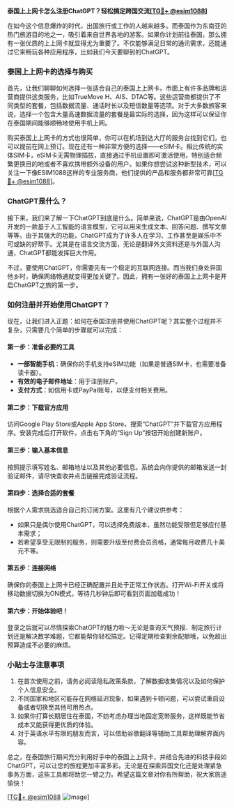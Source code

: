 **泰国上上网卡怎么注册ChatGPT？轻松搞定跨国交流[[TG💪+ @esim1088](https://t.me/s/esim1088)]**

在如今这个信息爆炸的时代，出国旅行或工作的人越来越多。而泰国作为东南亚的热门旅游目的地之一，吸引着来自世界各地的游客。如果你计划前往泰国，那么拥有一张优质的上上网卡就显得尤为重要了。不仅能够满足日常的通讯需求，还能通过它来畅玩各种应用程序，比如我们今天要聊到的ChatGPT。

### 泰国上上网卡的选择与购买

首先，让我们聊聊如何选择一张适合自己的泰国上上网卡。市面上有许多品牌和运营商提供这类服务，比如TrueMove H、AIS、DTAC等。这些运营商都提供了不同类型的套餐，包括数据流量、通话时长以及短信数量等选项。对于大多数旅客来说，选择一个包含大量高速数据流量的套餐是最实际的选择，因为这样可以保证你在泰国期间能够顺畅地使用手机上网。

购买泰国上上网卡的方式也很简单，你可以在机场到达大厅的服务台找到它们，也可以提前在网上预订。现在还有一种非常方便的选择——eSIM卡。相比传统的实体SIM卡，eSIM卡无需物理插拔，直接通过手机设置即可激活使用，特别适合频繁更换目的地或者不喜欢携带额外设备的用户。如果你想尝试这种新型技术，可以关注一下像ESIM1088这样的专业服务商，他们提供的产品和服务都非常可靠[[TG💪+ @esim1088](https://t.me/s/esim1088)]。

### ChatGPT是什么？

接下来，我们来了解一下ChatGPT到底是什么。简单来说，ChatGPT是由OpenAI开发的一款基于人工智能的语言模型，它可以用来生成文本、回答问题、撰写文章等等。由于其强大的功能，ChatGPT成为了许多人在学习、工作甚至是娱乐中不可或缺的好帮手。尤其是在语言交流方面，无论是翻译外文资料还是与外国人沟通，ChatGPT都能发挥巨大作用。

不过，要使用ChatGPT，你需要先有一个稳定的互联网连接。而当我们身处异国他乡时，确保网络畅通就变得更加关键了。因此，拥有一张好的泰国上上网卡是开启ChatGPT之旅的第一步。

### 如何注册并开始使用ChatGPT？

现在，让我们进入正题：如何在泰国注册并使用ChatGPT呢？其实整个过程并不复杂，只需要几个简单的步骤就可以完成：

#### 第一步：准备必要的工具
- **一部智能手机**：确保你的手机支持eSIM功能（如果是普通SIM卡，也需要准备读卡器）。
- **有效的电子邮件地址**：用于注册账户。
- **支付方式**：如信用卡或PayPal账号，以便支付相关费用。

#### 第二步：下载官方应用
访问Google Play Store或Apple App Store，搜索“ChatGPT”并下载官方应用程序。安装完成后打开软件，点击右下角的“Sign Up”按钮开始创建新账户。

#### 第三步：输入基本信息
按照提示填写姓名、邮箱地址以及其他必要信息。系统会向你提供的邮箱发送一封验证邮件，请尽快查收并点击链接完成验证流程。

#### 第四步：选择合适的套餐
根据个人需求挑选适合自己的订阅方案。这里有几个建议供参考：
- 如果只是偶尔使用ChatGPT，可以选择免费版本，虽然功能受限但足够应付基本需求；
- 若希望享受无限制的服务，则需要升级至付费会员资格，通常每月收费几十美元不等。

#### 第五步：连接网络
确保你的泰国上上网卡已经正确配置并且处于正常工作状态。打开Wi-Fi开关或将移动数据切换为ON模式，等待几秒钟后即可看到页面加载成功！

#### 第六步：开始体验吧！
登录之后就可以尽情探索ChatGPT的魅力啦～无论是查询天气预报、制定旅行计划还是解决数学难题，它都能帮你轻松搞定。记得定期检查剩余配额哦，以免超出预算造成不必要的麻烦。

### 小贴士与注意事项

1. 在首次使用之前，请务必阅读隐私政策条款，了解数据收集情况以及如何保护个人信息安全。
2. 不同国家和地区可能存在网络延迟现象，如果遇到卡顿问题，可以尝试重启设备或者切换至其他可用热点。
3. 如果你打算长期居住在泰国，不妨考虑办理当地固定宽带服务，这样既能节省成本又能获得更优质的体验。
4. 对于英语水平有限的朋友而言，可以借助谷歌翻译等辅助工具帮助理解界面内容。

总之，在泰国旅行期间充分利用好手中的泰国上上网卡，并结合先进的科技手段如ChatGPT，可以让您的旅程更加丰富多彩。无论是在探索异国文化还是处理紧急事务方面，这些工具都将助您一臂之力。希望这篇文章对你有所帮助，祝大家旅途愉快！

[[TG💪+ @esim1088](https://t.me/s/esim1088) ![Image](https://i.postimg.cc/4NQfJmqS/Snipaste-2025-05-13-00-14-12.png)]